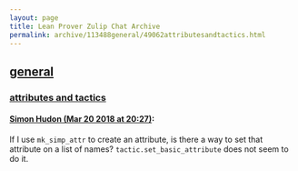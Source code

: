 ```yaml
---
layout: page
title: Lean Prover Zulip Chat Archive 
permalink: archive/113488general/49062attributesandtactics.html
---
```


## [general](index.html)
### [attributes and tactics](49062attributesandtactics.html)

#### [Simon Hudon (Mar 20 2018 at 20:27)](https://leanprover.zulipchat.com/#narrow/stream/113488-general/topic/attributes%20and%20tactics/near/123977846):
If I use `mk_simp_attr` to create an attribute, is there a way to set that attribute on a list of names? `tactic.set_basic_attribute` does not seem to do it.

